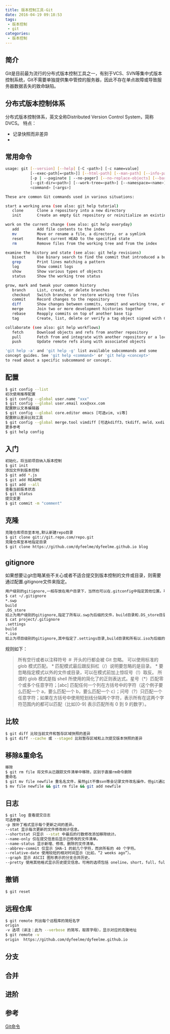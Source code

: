```yaml
---
title: 版本控制工具-Git
date: 2016-04-19 09:18:53
tags:
 - 版本控制
 - git
categories:
 - 版本控制
---
```


## 简介 ##
Git是目前最为流行的分布式版本控制工具之一，有别于VCS、SVN等集中式版本控制系统，Git不需要单独提供集中管控的服务器，因此不存在单点故障或导致服务器数据丢失的致命缺陷。

## 分布式版本控制体系 ##
分布式版本控制体系，英文全称Distributed Version Control System，简称 DVCS。
特点：

* 记录快照而非差异
* 

## 常用命令 ##
```bash
usage: git [--version] [--help] [-C <path>] [-c name=value]
           [--exec-path[=<path>]] [--html-path] [--man-path] [--info-path]
           [-p | --paginate | --no-pager] [--no-replace-objects] [--bare]
           [--git-dir=<path>] [--work-tree=<path>] [--namespace=<name>]
           <command> [<args>]

These are common Git commands used in various situations:

start a working area (see also: git help tutorial)
   clone      Clone a repository into a new directory
   init       Create an empty Git repository or reinitialize an existing one

work on the current change (see also: git help everyday)
   add        Add file contents to the index
   mv         Move or rename a file, a directory, or a symlink
   reset      Reset current HEAD to the specified state
   rm         Remove files from the working tree and from the index

examine the history and state (see also: git help revisions)
   bisect     Use binary search to find the commit that introduced a bug
   grep       Print lines matching a pattern
   log        Show commit logs
   show       Show various types of objects
   status     Show the working tree status

grow, mark and tweak your common history
   branch     List, create, or delete branches
   checkout   Switch branches or restore working tree files
   commit     Record changes to the repository
   diff       Show changes between commits, commit and working tree, etc
   merge      Join two or more development histories together
   rebase     Reapply commits on top of another base tip
   tag        Create, list, delete or verify a tag object signed with GPG

collaborate (see also: git help workflows)
   fetch      Download objects and refs from another repository
   pull       Fetch from and integrate with another repository or a local branch
   push       Update remote refs along with associated objects

'git help -a' and 'git help -g' list available subcommands and some
concept guides. See 'git help <command>' or 'git help <concept>'
to read about a specific subcommand or concept.

```

## 配置 ##
```bash
$ git config --list
初次使用推荐配置
$ git config --global user.name "xxx"
$ git config --global user.email xxx@xxx.com
配置默认文本编辑器
$ git config --global core.editor emacs [可选vim, vi等]
配置默认差异比较工具
$ git config --global merge.tool vimdiff [可选kdiff3，tkdiff，meld，xxdiff，emerge，vimdiff，gvimdiff，ecmerge，和 opendiff 等]
更多参考
$ git help config
```

## 入门 ##
``` bash
初始化，将当前项目纳入版本控制
$ git init
添加文件到版本控制
$ git add *.js
$ git add README
$ git add --all
查看当前版本状态
$ git status
提交变更
$ git commit -m "comment"
```

## 克隆 ##
``` bash
克隆仓库项目至本地,默认新建repo目录
$ git clone git://git.repo.com/repo.git
克隆仓库至本地指定目录
$ git clone https://github.com/dyfeelme/dyfeelme.github.io blog

```

## gitignore ##
如果想要让git忽略某些不关心或者不适合提交到版本控制的文件或目录，则需要通过配置.gitignore文件来指定。
```bash
用户级别的gitignore,一般存放在用户目录下，当然也可以在.gitconfig中指定其他位置。项目自定义的则存放于项目根目录（与.git目录同级），如下：
$ cat ~/.gitignore
*.swp
build
.DS_store
如上为用户级别的gitignore,指定了所有以.swp为后缀的文件，build目录和.DS_store目录。
$ cat project/.gitignore
.settings
build
*.iso
如上为项目级别的gitignore,其中指定了.settings目录,build目录和所有以.iso为后缀的镜像文件。
```
规则如下：
 > 所有空行或者以注释符号 ＃ 开头的行都会被 Git 忽略。
 > 可以使用标准的 glob 模式匹配。 * 匹配模式最后跟反斜杠（/）说明要忽略的是目录。 * 要忽略指定模式以外的文件或目录，可以在模式前加上惊叹号（!）取反。
 >所谓的 glob 模式是指 shell 所使用的简化了的正则表达式。星号（*）匹配零个或多个任意字符；[abc] 匹配任何一个列在方括号中的字符（这个例子要么匹配一个 a，要么匹配一个 b，要么匹配一个 c）；问号（?）只匹配一个任意字符；如果在方括号中使用短划线分隔两个字符，表示所有在这两个字符范围内的都可以匹配（比如[0-9] 表示匹配所有 0 到 9 的数字）。

## 比较 ##
```bash
$ git diff 比较当前文件和暂存区域快照的差异
$ git diff --cache 或 --staged 比较暂存区域和上次提交版本快照的差异
```

## 移除&重命名 ##
``` bash
移除
$ git rm file 将文件从已跟踪文件清单中移除，区别于直接rm命令删除
重命名
$ git mv file newfile 重名名文件，虽然git不像svn等会记录文件改名操作，但git通过以下命令组合完成了改名操作
$ mv file newfile && git rm file && git add newfile
```

## 日志 ##
``` bash
$ git log 查看提交日志
可选参数
-p 按补丁格式显示每个更新之间的差异。
--stat 显示每次更新的文件修改统计信息。
--shortstat 只显示 --stat 中最后的行数修改添加移除统计。
--name-only 仅在提交信息后显示已修改的文件清单。
--name-status 显示新增、修改、删除的文件清单。
--abbrev-commit 仅显示 SHA-1 的前几个字符，而非所有的 40 个字符。
--relative-date 使用较短的相对时间显示（比如，“2 weeks ago”）。
--graph 显示 ASCII 图形表示的分支合并历史。
--pretty 使用其他格式显示历史提交信息。可用的选项包括 oneline，short，full，fuller 和 format（后跟指定格式）。
```

## 撤销 ##
``` bash
$ git reset
```

## 远程仓库 ##
```bash
$ git remote 列出每个远程库的简短名字
origin
-v 选项（译注：此为 --verbose 的简写，取首字母），显示对应的克隆地址
$ git remote -v
origin	https://github.com/dyfeelme/dyfeelme.github.io
```
## 分支 ##

## 合并 ##

## 进阶 ##

## 参考 ##
[Git命令](http://www.open-open.com/lib/view/open1328069733264.html#articleHeader16)